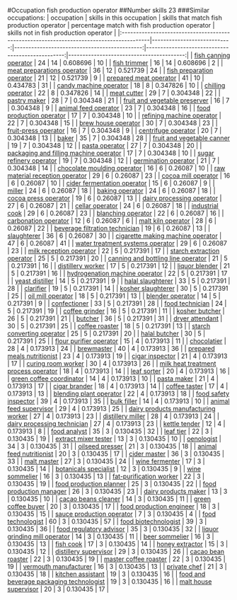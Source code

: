 #Occupation fish production operator
##Number skills 23
###Similar occupations:
| occupation                                                                              |   skills in this occupation |   skills that match fish production operator |   percentage match with fish production operator |   skills not in fish production operator |
|:----------------------------------------------------------------------------------------|----------------------------:|---------------------------------------------:|-------------------------------------------------:|-----------------------------------------:|
| [fish canning operator](fish_canning_operator.md)                                       |                          24 |                                           14 |                                         0.608696 |                                       10 |
| [fish trimmer](fish_trimmer.md)                                                         |                          16 |                                           14 |                                         0.608696 |                                        2 |
| [meat preparations operator](meat_preparations_operator.md)                             |                          36 |                                           12 |                                         0.521739 |                                       24 |
| [fish preparation operator](fish_preparation_operator.md)                               |                          21 |                                           12 |                                         0.521739 |                                        9 |
| [prepared meat operator](prepared_meat_operator.md)                                     |                          41 |                                           10 |                                         0.434783 |                                       31 |
| [candy machine operator](candy_machine_operator.md)                                     |                          18 |                                            8 |                                         0.347826 |                                       10 |
| [chilling operator](chilling_operator.md)                                               |                          22 |                                            8 |                                         0.347826 |                                       14 |
| [meat cutter](meat_cutter.md)                                                           |                          29 |                                            7 |                                         0.304348 |                                       22 |
| [pastry maker](pastry_maker.md)                                                         |                          28 |                                            7 |                                         0.304348 |                                       21 |
| [fruit and vegetable preserver](fruit_and_vegetable_preserver.md)                       |                          16 |                                            7 |                                         0.304348 |                                        9 |
| [animal feed operator](animal_feed_operator.md)                                         |                          23 |                                            7 |                                         0.304348 |                                       16 |
| [food production operator](food_production_operator.md)                                 |                          17 |                                            7 |                                         0.304348 |                                       10 |
| [refining machine operator](refining_machine_operator.md)                               |                          22 |                                            7 |                                         0.304348 |                                       15 |
| [brew house operator](brew_house_operator.md)                                           |                          30 |                                            7 |                                         0.304348 |                                       23 |
| [fruit-press operator](fruit-press_operator.md)                                         |                          16 |                                            7 |                                         0.304348 |                                        9 |
| [centrifuge operator](centrifuge_operator.md)                                           |                          20 |                                            7 |                                         0.304348 |                                       13 |
| [baker](baker.md)                                                                       |                          35 |                                            7 |                                         0.304348 |                                       28 |
| [fruit and vegetable canner](fruit_and_vegetable_canner.md)                             |                          19 |                                            7 |                                         0.304348 |                                       12 |
| [pasta operator](pasta_operator.md)                                                     |                          27 |                                            7 |                                         0.304348 |                                       20 |
| [packaging and filling machine operator](packaging_and_filling_machine_operator.md)     |                          17 |                                            7 |                                         0.304348 |                                       10 |
| [sugar refinery operator](sugar_refinery_operator.md)                                   |                          19 |                                            7 |                                         0.304348 |                                       12 |
| [germination operator](germination_operator.md)                                         |                          21 |                                            7 |                                         0.304348 |                                       14 |
| [chocolate moulding operator](chocolate_moulding_operator.md)                           |                          16 |                                            6 |                                         0.26087  |                                       10 |
| [raw material reception operator](raw_material_reception_operator.md)                   |                          29 |                                            6 |                                         0.26087  |                                       23 |
| [cocoa mill operator](cocoa_mill_operator.md)                                           |                          16 |                                            6 |                                         0.26087  |                                       10 |
| [cider fermentation operator](cider_fermentation_operator.md)                           |                          15 |                                            6 |                                         0.26087  |                                        9 |
| [miller](miller.md)                                                                     |                          24 |                                            6 |                                         0.26087  |                                       18 |
| [baking operator](baking_operator.md)                                                   |                          24 |                                            6 |                                         0.26087  |                                       18 |
| [cocoa press operator](cocoa_press_operator.md)                                         |                          19 |                                            6 |                                         0.26087  |                                       13 |
| [dairy processing operator](dairy_processing_operator.md)                               |                          27 |                                            6 |                                         0.26087  |                                       21 |
| [cellar operator](cellar_operator.md)                                                   |                          24 |                                            6 |                                         0.26087  |                                       18 |
| [industrial cook](industrial_cook.md)                                                   |                          29 |                                            6 |                                         0.26087  |                                       23 |
| [blanching operator](blanching_operator.md)                                             |                          22 |                                            6 |                                         0.26087  |                                       16 |
| [carbonation operator](carbonation_operator.md)                                         |                          12 |                                            6 |                                         0.26087  |                                        6 |
| [malt kiln operator](malt_kiln_operator.md)                                             |                          28 |                                            6 |                                         0.26087  |                                       22 |
| [beverage filtration technician](beverage_filtration_technician.md)                     |                          19 |                                            6 |                                         0.26087  |                                       13 |
| [slaughterer](slaughterer.md)                                                           |                          36 |                                            6 |                                         0.26087  |                                       30 |
| [cigarette making machine operator](cigarette_making_machine_operator.md)               |                          47 |                                            6 |                                         0.26087  |                                       41 |
| [water treatment systems operator](water_treatment_systems_operator.md)                 |                          29 |                                            6 |                                         0.26087  |                                       23 |
| [milk reception operator](milk_reception_operator.md)                                   |                          22 |                                            5 |                                         0.217391 |                                       17 |
| [starch extraction operator](starch_extraction_operator.md)                             |                          25 |                                            5 |                                         0.217391 |                                       20 |
| [canning and bottling line operator](canning_and_bottling_line_operator.md)             |                          21 |                                            5 |                                         0.217391 |                                       16 |
| [distillery worker](distillery_worker.md)                                               |                          17 |                                            5 |                                         0.217391 |                                       12 |
| [liquor blender](liquor_blender.md)                                                     |                          21 |                                            5 |                                         0.217391 |                                       16 |
| [hydrogenation machine operator](hydrogenation_machine_operator.md)                     |                          22 |                                            5 |                                         0.217391 |                                       17 |
| [yeast distiller](yeast_distiller.md)                                                   |                          14 |                                            5 |                                         0.217391 |                                        9 |
| [halal slaughterer](halal_slaughterer.md)                                               |                          33 |                                            5 |                                         0.217391 |                                       28 |
| [clarifier](clarifier.md)                                                               |                          19 |                                            5 |                                         0.217391 |                                       14 |
| [kosher slaughterer](kosher_slaughterer.md)                                             |                          30 |                                            5 |                                         0.217391 |                                       25 |
| [oil mill operator](oil_mill_operator.md)                                               |                          18 |                                            5 |                                         0.217391 |                                       13 |
| [blender operator](blender_operator.md)                                                 |                          14 |                                            5 |                                         0.217391 |                                        9 |
| [confectioner](confectioner.md)                                                         |                          33 |                                            5 |                                         0.217391 |                                       28 |
| [food technician](food_technician.md)                                                   |                          24 |                                            5 |                                         0.217391 |                                       19 |
| [coffee grinder](coffee_grinder.md)                                                     |                          16 |                                            5 |                                         0.217391 |                                       11 |
| [kosher butcher](kosher_butcher.md)                                                     |                          26 |                                            5 |                                         0.217391 |                                       21 |
| [butcher](butcher.md)                                                                   |                          36 |                                            5 |                                         0.217391 |                                       31 |
| [dryer attendant](dryer_attendant.md)                                                   |                          30 |                                            5 |                                         0.217391 |                                       25 |
| [coffee roaster](coffee_roaster.md)                                                     |                          18 |                                            5 |                                         0.217391 |                                       13 |
| [starch converting operator](starch_converting_operator.md)                             |                          25 |                                            5 |                                         0.217391 |                                       20 |
| [halal butcher](halal_butcher.md)                                                       |                          30 |                                            5 |                                         0.217391 |                                       25 |
| [flour purifier operator](flour_purifier_operator.md)                                   |                          15 |                                            4 |                                         0.173913 |                                       11 |
| [chocolatier](chocolatier.md)                                                           |                          28 |                                            4 |                                         0.173913 |                                       24 |
| [brewmaster](brewmaster.md)                                                             |                          40 |                                            4 |                                         0.173913 |                                       36 |
| [prepared meals nutritionist](prepared_meals_nutritionist.md)                           |                          23 |                                            4 |                                         0.173913 |                                       19 |
| [cigar inspector](cigar_inspector.md)                                                   |                          21 |                                            4 |                                         0.173913 |                                       17 |
| [curing room worker](curing_room_worker.md)                                             |                          30 |                                            4 |                                         0.173913 |                                       26 |
| [milk heat treatment process operator](milk_heat_treatment_process_operator.md)         |                          18 |                                            4 |                                         0.173913 |                                       14 |
| [leaf sorter](leaf_sorter.md)                                                           |                          20 |                                            4 |                                         0.173913 |                                       16 |
| [green coffee coordinator](green coffee coordinator.md)                                 |                          14 |                                            4 |                                         0.173913 |                                       10 |
| [pasta maker](pasta_maker.md)                                                           |                          21 |                                            4 |                                         0.173913 |                                       17 |
| [cigar brander](cigar_brander.md)                                                       |                          18 |                                            4 |                                         0.173913 |                                       14 |
| [coffee taster](coffee_taster.md)                                                       |                          17 |                                            4 |                                         0.173913 |                                       13 |
| [blending plant operator](blending_plant_operator.md)                                   |                          22 |                                            4 |                                         0.173913 |                                       18 |
| [food safety inspector](food_safety_inspector.md)                                       |                          39 |                                            4 |                                         0.173913 |                                       35 |
| [bulk filler](bulk_filler.md)                                                           |                          14 |                                            4 |                                         0.173913 |                                       10 |
| [animal feed supervisor](animal_feed_supervisor.md)                                     |                          29 |                                            4 |                                         0.173913 |                                       25 |
| [dairy products manufacturing worker](dairy_products_manufacturing_worker.md)           |                          27 |                                            4 |                                         0.173913 |                                       23 |
| [distillery miller](distillery_miller.md)                                               |                          28 |                                            4 |                                         0.173913 |                                       24 |
| [dairy processing technician](dairy_processing_technician.md)                           |                          27 |                                            4 |                                         0.173913 |                                       23 |
| [kettle tender](kettle_tender.md)                                                       |                          12 |                                            4 |                                         0.173913 |                                        8 |
| [food analyst](food_analyst.md)                                                         |                          35 |                                            3 |                                         0.130435 |                                       32 |
| [leaf tier](leaf_tier.md)                                                               |                          22 |                                            3 |                                         0.130435 |                                       19 |
| [extract mixer tester](extract_mixer_tester.md)                                         |                          13 |                                            3 |                                         0.130435 |                                       10 |
| [oenologist](oenologist.md)                                                             |                          34 |                                            3 |                                         0.130435 |                                       31 |
| [oilseed presser](oilseed_presser.md)                                                   |                          21 |                                            3 |                                         0.130435 |                                       18 |
| [animal feed nutritionist](animal_feed_nutritionist.md)                                 |                          20 |                                            3 |                                         0.130435 |                                       17 |
| [cider master](cider_master.md)                                                         |                          36 |                                            3 |                                         0.130435 |                                       33 |
| [malt master](malt_master.md)                                                           |                          27 |                                            3 |                                         0.130435 |                                       24 |
| [wine fermenter](wine_fermenter.md)                                                     |                          17 |                                            3 |                                         0.130435 |                                       14 |
| [botanicals specialist](botanicals_specialist.md)                                       |                          12 |                                            3 |                                         0.130435 |                                        9 |
| [wine sommelier](wine_sommelier.md)                                                     |                          16 |                                            3 |                                         0.130435 |                                       13 |
| [fat-purification worker](fat-purification_worker.md)                                   |                          22 |                                            3 |                                         0.130435 |                                       19 |
| [food production planner](food_production_planner.md)                                   |                          25 |                                            3 |                                         0.130435 |                                       22 |
| [food production manager](food_production_manager.md)                                   |                          26 |                                            3 |                                         0.130435 |                                       23 |
| [dairy products maker](dairy_products_maker.md)                                         |                          13 |                                            3 |                                         0.130435 |                                       10 |
| [cacao beans cleaner](cacao_beans_cleaner.md)                                           |                          14 |                                            3 |                                         0.130435 |                                       11 |
| [green coffee buyer](green_coffee_buyer.md)                                             |                          20 |                                            3 |                                         0.130435 |                                       17 |
| [food production engineer](food_production_engineer.md)                                 |                          18 |                                            3 |                                         0.130435 |                                       15 |
| [sauce production operator](sauce_production_operator.md)                               |                           7 |                                            3 |                                         0.130435 |                                        4 |
| [food technologist](food_technologist.md)                                               |                          60 |                                            3 |                                         0.130435 |                                       57 |
| [food biotechnologist](food_biotechnologist.md)                                         |                          39 |                                            3 |                                         0.130435 |                                       36 |
| [food regulatory advisor](food_regulatory_advisor.md)                                   |                          35 |                                            3 |                                         0.130435 |                                       32 |
| [liquor grinding mill operator](liquor_grinding_mill_operator.md)                       |                          14 |                                            3 |                                         0.130435 |                                       11 |
| [beer sommelier](beer_sommelier.md)                                                     |                          16 |                                            3 |                                         0.130435 |                                       13 |
| [fish cook](fish_cook.md)                                                               |                          17 |                                            3 |                                         0.130435 |                                       14 |
| [honey extractor](honey_extractor.md)                                                   |                          15 |                                            3 |                                         0.130435 |                                       12 |
| [distillery supervisor](distillery_supervisor.md)                                       |                          29 |                                            3 |                                         0.130435 |                                       26 |
| [cacao bean roaster](cacao_bean_roaster.md)                                             |                          22 |                                            3 |                                         0.130435 |                                       19 |
| [master coffee roaster](master_coffee_roaster.md)                                       |                          22 |                                            3 |                                         0.130435 |                                       19 |
| [vermouth manufacturer](vermouth_manufacturer.md)                                       |                          16 |                                            3 |                                         0.130435 |                                       13 |
| [private chef](private_chef.md)                                                         |                          21 |                                            3 |                                         0.130435 |                                       18 |
| [kitchen assistant](kitchen_assistant.md)                                               |                          19 |                                            3 |                                         0.130435 |                                       16 |
| [food and beverage packaging technologist](food_and_beverage_packaging_technologist.md) |                          19 |                                            3 |                                         0.130435 |                                       16 |
| [malt house supervisor](malt_house_supervisor.md)                                       |                          20 |                                            3 |                                         0.130435 |                                       17 |
